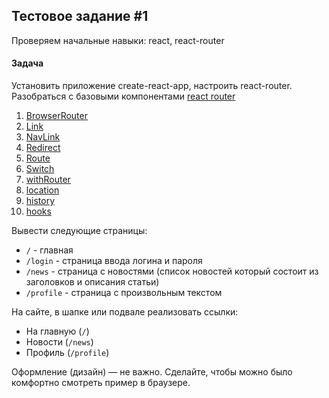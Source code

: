 ## Тестовое задание #1

Проверяем начальные навыки: react, react-router

#### Задача

Установить приложение create-react-app, настроить react-router.
Разобраться с базовыми компонентами [react router](https://reacttraining.com/react-router/web/guides/primary-components)

1. [BrowserRouter](https://reacttraining.com/react-router/web/api/BrowserRouter)
2. [Link](https://reacttraining.com/react-router/web/api/Link)
3. [NavLink](https://reacttraining.com/react-router/web/api/NavLink)
4. [Redirect](https://reacttraining.com/react-router/web/api/Redirect)
5. [Route](https://reacttraining.com/react-router/web/api/Route)
6. [Switch](https://reacttraining.com/react-router/web/api/Switch)
7. [withRouter](https://reacttraining.com/react-router/web/api/withRouter)
8. [location](https://reacttraining.com/react-router/web/api/location)
9. [history](https://reacttraining.com/react-router/web/api/history)
10. [hooks](https://reacttraining.com/react-router/web/api/Hooks)

Вывести следующие страницы:
+ `/` - главная
+ `/login` - страница ввода логина и пароля
+ `/news` - страница с новостями (список новостей который состоит из заголовков и описания статьи)
+ `/profile` - страница с произвольным текстом

На сайте, в шапке или подвале реализовать ссылки:
+ На главную (`/`)
+ Новости (`/news`)
+ Профиль (`/profile`)

Оформление (дизайн) — не важно. Сделайте, чтобы можно было комфортно смотреть пример в браузере.
